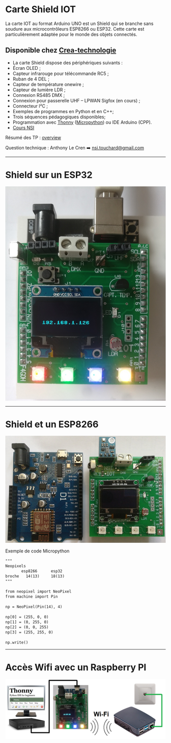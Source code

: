 # Carte Shield IOT

La carte IOT au format Arduino UNO est un Shield qui se branche sans soudure aux microcontrôleurs ESP8266 ou ESP32. Cette carte est particulièrement adaptée pour le monde des objets connectés. 

## Disponible chez [Crea-technologie](http://www.crea-technologie.com/index.php?product=120) 

- La carte Shield dispose des périphériques suivants :
- Écran OLED ;
- Capteur infrarouge pour télécommande RC5 ;
- Ruban de 4 DEL ;
- Capteur de température onewire ;
- Capteur de lumière LDR ;
- Connexion RS485 DMX ;
- Connexion pour passerelle UHF – LPWAN Sigfox (en cours) ;
- Connecteur I²C ;
- Exemples de programmes en Python et en C++;
- Trois séquences pédagogiques disponibles;
- Programmation avec [Thonny](https://thonny.org/)  ([Micropython](https://docs.micropython.org/en/latest/esp8266/tutorial/intro.html)) ou IDE Arduino (CPP).
- [Cours NSI](http://touchardinforeseau.servehttp.com/nsi/)

Résumé des TP : [overview](https://github.com/f4goh/Carte-shield-IOT/blob/master/IOToverview.pdf) 

Question technique : Anthony Le Cren :arrow_right: nsi.touchard@gmail.com

***

# Shield sur un ESP32

![ESP32](/images/esp32IOT.jpg  "Shield sur un ESP32")

***

# Shield et un ESP8266

![ESP8266](/images/esp8266IOT.jpg  "Shield sur un ESP8266")

Exemple de code Micropython

	"""
	Neopixels
	       esp8266      esp32
	broche   14(13)     18(13)
	"""
	   
	from neopixel import NeoPixel
	from machine import Pin
	
	np = NeoPixel(Pin(14), 4)
	
	np[0] = (255, 0, 0)
	np[1] = (0, 255, 0) 
	np[2] = (0, 0, 255)
	np[3] = (255, 255, 0)
	
	np.write()
	
***

# Accès Wifi avec un Raspberry PI

![IOT](/images/Wifi.png  "Iot et accès Wifi")
	
